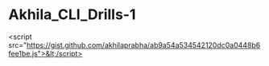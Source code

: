 # Akhila_CLI_Drills-1
&lt;script src="https://gist.github.com/akhilaprabha/ab9a54a534542120dc0a0448b6fee1be.js">&lt;/script>
